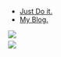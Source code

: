 <ul>
  <li>
    <a href="https://me.junxio.cc" target="_blank">Just Do it.</a>
  </li>

  <li>
    <a href="https://blog.junxio.cc" target="_blank">My Blog.</a>
  </li>
</ul>

<div style="margin: 5px 0;">
  <a href="https://github.com/jxzho">
    <img src="https://github-readme-stats.vercel.app/api/top-langs/?username=jxzho&layout=compact&hide=html,css,less,scss" />
  </a>
</div>

<div style="margin: 5px 0;">
  <a href="https://github.com/jxzho">
    <img src="https://github-readme-stats.vercel.app/api?username=jxzho&theme=default&show_icons=true" />
  </a>
</div>



